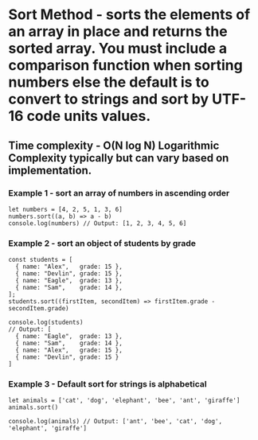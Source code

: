 # Sort Method - sorts the elements of an array in place and returns the sorted array. You must include a comparison function when sorting numbers else the default is to convert to strings and sort by UTF-16 code units values.

## Time complexity - O(N log N) Logarithmic Complexity typically but can vary based on implementation.

### Example 1 - sort an array of numbers in ascending order

```
let numbers = [4, 2, 5, 1, 3, 6]
numbers.sort((a, b) => a - b)
console.log(numbers) // Output: [1, 2, 3, 4, 5, 6]
```

### Example 2 - sort an object of students by grade

```
const students = [
  { name: "Alex",   grade: 15 },
  { name: "Devlin", grade: 15 },
  { name: "Eagle",  grade: 13 },
  { name: "Sam",    grade: 14 },
];
students.sort((firstItem, secondItem) => firstItem.grade - secondItem.grade)

console.log(students)
// Output: [
  { name: "Eagle",  grade: 13 },
  { name: "Sam",    grade: 14 },
  { name: "Alex",   grade: 15 },
  { name: "Devlin", grade: 15 }
]
```

### Example 3 - Default sort for strings is alphabetical

```
let animals = ['cat', 'dog', 'elephant', 'bee', 'ant', 'giraffe']
animals.sort()

console.log(animals) // Output: ['ant', 'bee', 'cat', 'dog', 'elephant', 'giraffe']
```
